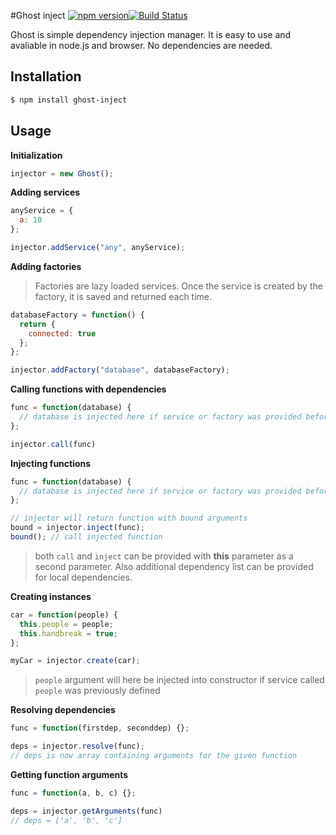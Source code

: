 #Ghost inject [![npm version](https://badge.fury.io/js/ghost-inject.svg)](http://badge.fury.io/js/ghost-inject)[![Build Status](https://travis-ci.org/Gelidus/ghost-inject.svg?branch=master)](https://travis-ci.org/Gelidus/ghost-inject)

Ghost is simple dependency injection manager. It is easy to use and avaliable in node.js and browser. No dependencies are needed.

## Installation
```sh
$ npm install ghost-inject
```

## Usage

**Initialization**
```javascript
injector = new Ghost();
```

**Adding services**
```javascript
anyService = {
  a: 10
};

injector.addService("any", anyService);
```

**Adding factories**
> Factories are lazy loaded services. Once the service is created by
the factory, it is saved and returned each time.

```javascript
databaseFactory = function() {
  return {
    connected: true
  };
};

injector.addFactory("database", databaseFactory);
```

**Calling functions with dependencies**
```javascript
func = function(database) {
  // database is injected here if service or factory was provided before
};

injector.call(func)
```

**Injecting functions**
```javascript
func = function(database) {
  // database is injected here if service or factory was provided before
};

// injector will return function with bound arguments
bound = injector.inject(func);
bound(); // call injected function
```

> both `call` and `inject` can be provided with **this** parameter as a second parameter. Also additional dependency list can be provided for local dependencies.

**Creating instances**
```javascript
car = function(people) {
  this.people = people;
  this.handbreak = true;
};

myCar = injector.create(car);
```

> `people` argument will here be injected into constructor if service called `people` was previously defined

**Resolving dependencies**
```javascript
func = function(firstdep, seconddep) {};

deps = injector.resolve(func);
// deps is now array containing arguments for the given function
```

**Getting function arguments**
```javascript
func = function(a, b, c) {};

deps = injector.getArguments(func)
// deps = ['a', 'b', 'c']
```
